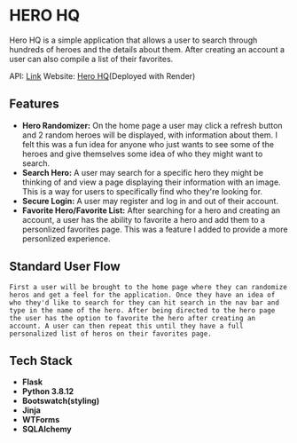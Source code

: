 # HERO HQ

Hero HQ is a simple application that allows a user to search through hundreds of heroes and the details about them. After creating an account a user can also compile a list of their favorites.

API: [Link](https://superheroapi.com/?ref=apilist.fun)
Website: [Hero HQ](https://hero-hq.onrender.com/)(Deployed with Render)

## Features

- **Hero Randomizer:** On the home page a user may click a refresh button and 2 random heroes will be displayed, with information about them. I felt this was a fun idea for anyone who just wants to see some of the heroes and give themselves some idea of who they might want to search.
- **Search Hero:** A user may search for a specific hero they might be thinking of and view a page displaying their information with an image. This is a way for users to specifically find who they're looking for.
- **Secure Login:** A user may register and log in and out of their account. 
- **Favorite Hero/Favorite List:** After searching for a hero and creating an account, a user has the ability to favorite a hero and add them to a personlized favorites page. This was a feature I added to provide a more personlized experience.

## Standard User Flow

    First a user will be brought to the home page where they can randomize heros and get a feel for the application. Once they have an idea of who they'd like to search for they can hit search in the nav bar and type in the name of the hero. After being directed to the hero page the user has the option to favorite the hero after creating an account. A user can then repeat this until they have a full personalized list of heros on their favorites page.

## Tech Stack

- **Flask**
- **Python 3.8.12**
- **Bootswatch(styling)**
- **Jinja**
- **WTForms**
- **SQLAlchemy**
